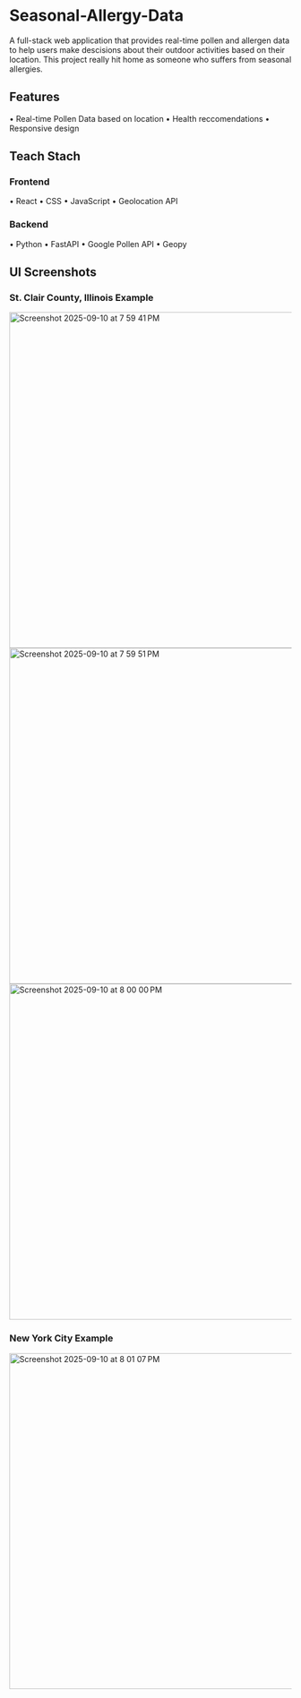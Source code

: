 # Seasonal-Allergy-Data

A full-stack web application that provides real-time pollen and allergen data to help users make descisions about their outdoor activities based on their location. This project really hit home as someone who suffers from seasonal allergies.

## Features
• Real-time Pollen Data based on location
• Health reccomendations
• Responsive design

## Teach Stach
### Frontend
• React
• CSS
• JavaScript
• Geolocation API
### Backend
• Python
• FastAPI
• Google Pollen API
• Geopy

## UI Screenshots
### St. Clair County, Illinois Example
<img width="600" alt="Screenshot 2025-09-10 at 7 59 41 PM" src="https://github.com/user-attachments/assets/9c0062ba-e3a2-4f0f-9325-1c5e1c9152b6" />
<img width="600" alt="Screenshot 2025-09-10 at 7 59 51 PM" src="https://github.com/user-attachments/assets/64b8e2be-1827-43a2-8293-0a3caf2904a2" />
<img width="600" alt="Screenshot 2025-09-10 at 8 00 00 PM" src="https://github.com/user-attachments/assets/fd19c13d-4fb2-41c9-b278-51fd9a89c848" />

### New York City Example
<img width="600" alt="Screenshot 2025-09-10 at 8 01 07 PM" src="https://github.com/user-attachments/assets/b3f8169e-96b7-41de-a3a0-a3af0310c9db" />



